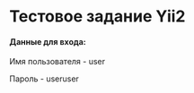 <h1>Тестовое задание Yii2</h1>

<h4>Данные для входа:</h4>

<p>Имя пользователя - user</p>
<p>Пароль - useruser</p>
